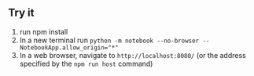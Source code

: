 ## Try it
1. run npm install
4. In a new terminal run `python -m notebook --no-browser --NotebookApp.allow_origin="*"`
5. In a web browser, navigate to `http://localhost:8080/` (or the address specified by the `npm run host` command)
